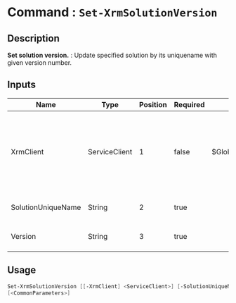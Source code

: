 ﻿# Command : `Set-XrmSolutionVersion` 

## Description

**Set solution version.** : Update specified solution by its uniquename with given version number.

## Inputs

Name|Type|Position|Required|Default|Description
----|----|--------|--------|-------|-----------
XrmClient|ServiceClient|1|false|$Global:XrmClient|Xrm connector initialized to target instance. Use latest one by default. (Dataverse ServiceClient)
SolutionUniqueName|String|2|true||Solution unique name to update.
Version|String|3|true||Version number to set.


## Usage

```Powershell 
Set-XrmSolutionVersion [[-XrmClient] <ServiceClient>] [-SolutionUniqueName] <String> [-Version] <String> 
[<CommonParameters>]
``` 


